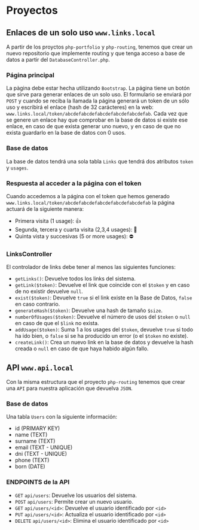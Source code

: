 # Proyectos

## Enlaces de un solo uso `www.links.local`

A partir de los proyctos `php-portfolio` y `php-routing`, tenemos que crear un nuevo repositorio que implemente routing y que tenga acceso a base de datos a partir del `DatabaseController.php`.

### Página principal
La pàgina debe estar hecha utilizando `Bootstrap`. La página tiene un botón que sirve para generar enlaces de un solo uso. El formulario se enviará por `POST` y cuando se reciba la llamada la página generará un token de un sólo uso y escribirá el enlace (hash de 32 carácteres) en la web: `www.links.local/token/abcdefabcdefabcdefabcdefabcdefab`.
Cada vez que se genere un enlace hay que comprobar en la base de datos si existe ese enlace, en caso de que exista generar uno nuevo, y en caso de que no exista guardarlo en la base de datos con 0 usos.

### Base de datos
La base de datos tendrá una sola tabla `Links` que tendrá dos atributos `token` y `usages`.

### Respuesta al acceder a la página con el token
Cuando accedemos a la página con el token que hemos generado `www.links.local/token/abcdefabcdefabcdefabcdefabcdefab` la página actuará de la siguiente manera:

* Primera visita (1 usage): 👍
* Segunda, tercera y cuarta visita (2,3,4 usages): 🖕
* Quinta vista y succesivas (5 or more usages): ⛔

### LinksController
El controlador de links debe tener al menos las siguientes funciones:

* `getLinks()`: Devuelve todos los links del sistema.
* `getLink($token)`: Devuelve el link que coincide con el `$token` y en caso de no existir devuelve `null`.
* `exist($token)`: Devuelve `true` si el link existe en la Base de Datos, `false` en caso contrario. 
* `generateHash($token)`: Devuelve una hash de tamaño `$size`.
* `numberOfUsages($token)`: Devuelve el número de usos del `$token` o `null` en caso de que el `$link` no exista.
* `addUsage($token)`: Suma 1 a los usages del `$token`, devuelve `true` si todo ha ido bien, o `false` si se ha producido un error (o el `$token` no existe).
* `createLink()`: Crea un nuevo link en la base de datos y devuelve la hash creada o `null` en caso de que haya habido algún fallo.


## API `www.api.local`

Con la misma estructura que el proyecto `php-routing` tenemos que crear una `API` para nuestra aplicación que devuelva `JSON`.

### Base de datos

Una tabla `Users` con la siguiente información:

* id (PRIMARY KEY)
* name (TEXT)
* surname (TEXT)
* email (TEXT - UNIQUE)
* dni (TEXT - UNIQUE)
* phone (TEXT)
* born (DATE)

### ENDPOINTS de la API

* `GET` `api/users`: Devuelve los usuarios del sistema.
* `POST` `api/users`: Permite crear un nuevo usuario.
* `GET` `api/users/<id>`: Devuelve el usuario identificado por `<id>`
* `PUT` `api/users/<id>`: Actualiza el usuario identificado por `<id>`
* `DELETE` `api/users/<id>`: Elimina el usuario identificado por `<id>`
